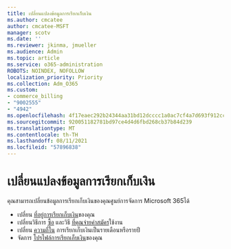 ```yaml
---
title: เปลี่ยนแปลงข้อมูลการเรียกเก็บเงิน
ms.author: cmcatee
author: cmcatee-MSFT
manager: scotv
ms.date: ''
ms.reviewer: jkinma, jmueller
ms.audience: Admin
ms.topic: article
ms.service: o365-administration
ROBOTS: NOINDEX, NOFOLLOW
localization_priority: Priority
ms.collection: Adm_O365
ms.custom:
- commerce_billing
- "9002555"
- "4942"
ms.openlocfilehash: 4f17eaec292b24344aa31bd12dcccc1a0ac7cf4a7d693f912ccfc03ac316db47
ms.sourcegitcommit: 920051182781bd97ce4d4d6fbd268cb37b84d239
ms.translationtype: MT
ms.contentlocale: th-TH
ms.lasthandoff: 08/11/2021
ms.locfileid: "57896838"
---
```

# <a name="change-billing-information"></a>เปลี่ยนแปลงข้อมูลการเรียกเก็บเงิน

คุณสามารถเปลี่ยนข้อมูลการเรียกเก็บเงินของคุณศูนย์การจัดการ Microsoft 365ได้ 

- เปลี่ยน [ที่อยู่การเรียกเก็บเงิน](https://docs.microsoft.com/microsoft-365/commerce/billing-and-payments/change-your-billing-addresses)ของคุณ
- เปลี่ยนวิธีการ [ซื้อ](https://docs.microsoft.com/microsoft-365/commerce/billing-and-payments/manage-payment-methods) และวิธี [ที่คุณจ่ายค่าสมัคร](https://docs.microsoft.com/microsoft-365/commerce/billing-and-payments/pay-for-your-subscription)ใช้งาน
- เปลี่ยน [ความถี่ใน](https://docs.microsoft.com/microsoft-365/commerce/billing-and-payments/change-payment-frequency) การเรียกเก็บเงินเป็นรายเดือนหรือรายปี
- จัดการ [โปรไฟล์การเรียกเก็บเงิน](https://docs.microsoft.com/microsoft-365/commerce/billing-and-payments/manage-billing-profiles)ของคุณ

